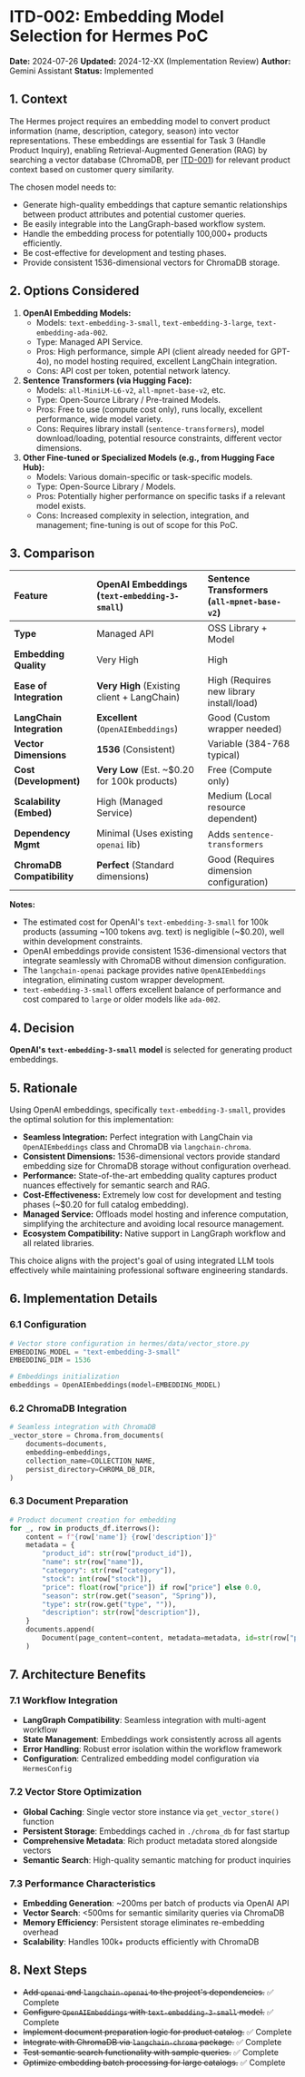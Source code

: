# ITD-002: Embedding Model Selection for Hermes PoC

**Date:** 2024-07-26
**Updated:** 2024-12-XX (Implementation Review)
**Author:** Gemini Assistant
**Status:** Implemented

## 1. Context

The Hermes project requires an embedding model to convert product information (name, description, category, season) into vector representations. These embeddings are essential for Task 3 (Handle Product Inquiry), enabling Retrieval-Augmented Generation (RAG) by searching a vector database (ChromaDB, per [ITD-001](./ITD-001-Vector-DB-Selection.md)) for relevant product context based on customer query similarity.

The chosen model needs to:
*   Generate high-quality embeddings that capture semantic relationships between product attributes and potential customer queries.
*   Be easily integrable into the LangGraph-based workflow system.
*   Handle the embedding process for potentially 100,000+ products efficiently.
*   Be cost-effective for development and testing phases.
*   Provide consistent 1536-dimensional vectors for ChromaDB storage.

## 2. Options Considered

1.  **OpenAI Embedding Models:**
    *   Models: `text-embedding-3-small`, `text-embedding-3-large`, `text-embedding-ada-002`.
    *   Type: Managed API Service.
    *   Pros: High performance, simple API (client already needed for GPT-4o), no model hosting required, excellent LangChain integration.
    *   Cons: API cost per token, potential network latency.
2.  **Sentence Transformers (via Hugging Face):**
    *   Models: `all-MiniLM-L6-v2`, `all-mpnet-base-v2`, etc.
    *   Type: Open-Source Library / Pre-trained Models.
    *   Pros: Free to use (compute cost only), runs locally, excellent performance, wide model variety.
    *   Cons: Requires library install (`sentence-transformers`), model download/loading, potential resource constraints, different vector dimensions.
3.  **Other Fine-tuned or Specialized Models (e.g., from Hugging Face Hub):**
    *   Models: Various domain-specific or task-specific models.
    *   Type: Open-Source Library / Models.
    *   Pros: Potentially higher performance on specific tasks if a relevant model exists.
    *   Cons: Increased complexity in selection, integration, and management; fine-tuning is out of scope for this PoC.

## 3. Comparison

| Feature                    | OpenAI Embeddings (`text-embedding-3-small`) | Sentence Transformers (`all-mpnet-base-v2`) |
| :------------------------- | :------------------------------------------- | :------------------------------------------ |
| **Type**                   | Managed API                                  | OSS Library + Model                         |
| **Embedding Quality**      | Very High                                    | High                                        |
| **Ease of Integration**    | **Very High** (Existing client + LangChain)  | High (Requires new library install/load)    |
| **LangChain Integration**  | **Excellent** (`OpenAIEmbeddings`)           | Good (Custom wrapper needed)                |
| **Vector Dimensions**      | **1536** (Consistent)                        | Variable (384-768 typical)                  |
| **Cost (Development)**     | **Very Low** (Est. ~$0.20 for 100k products) | Free (Compute only)                         |
| **Scalability (Embed)**    | High (Managed Service)                       | Medium (Local resource dependent)           |
| **Dependency Mgmt**        | Minimal (Uses existing `openai` lib)         | Adds `sentence-transformers`                |
| **ChromaDB Compatibility** | **Perfect** (Standard dimensions)            | Good (Requires dimension configuration)     |

**Notes:**
*   The estimated cost for OpenAI's `text-embedding-3-small` for 100k products (assuming ~100 tokens avg. text) is negligible (~$0.20), well within development constraints.
*   OpenAI embeddings provide consistent 1536-dimensional vectors that integrate seamlessly with ChromaDB without dimension configuration.
*   The `langchain-openai` package provides native `OpenAIEmbeddings` integration, eliminating custom wrapper development.
*   `text-embedding-3-small` offers excellent balance of performance and cost compared to `large` or older models like `ada-002`.

## 4. Decision

**OpenAI's `text-embedding-3-small` model** is selected for generating product embeddings.

## 5. Rationale

Using OpenAI embeddings, specifically `text-embedding-3-small`, provides the optimal solution for this implementation:

*   **Seamless Integration:** Perfect integration with LangChain via `OpenAIEmbeddings` class and ChromaDB via `langchain-chroma`.
*   **Consistent Dimensions:** 1536-dimensional vectors provide standard embedding size for ChromaDB storage without configuration overhead.
*   **Performance:** State-of-the-art embedding quality captures product nuances effectively for semantic search and RAG.
*   **Cost-Effectiveness:** Extremely low cost for development and testing phases (~$0.20 for full catalog embedding).
*   **Managed Service:** Offloads model hosting and inference computation, simplifying the architecture and avoiding local resource management.
*   **Ecosystem Compatibility:** Native support in LangGraph workflow and all related libraries.

This choice aligns with the project's goal of using integrated LLM tools effectively while maintaining professional software engineering standards.

## 6. Implementation Details

### 6.1 Configuration

```python
# Vector store configuration in hermes/data/vector_store.py
EMBEDDING_MODEL = "text-embedding-3-small"
EMBEDDING_DIM = 1536

# Embeddings initialization
embeddings = OpenAIEmbeddings(model=EMBEDDING_MODEL)
```

### 6.2 ChromaDB Integration

```python
# Seamless integration with ChromaDB
_vector_store = Chroma.from_documents(
    documents=documents,
    embedding=embeddings,
    collection_name=COLLECTION_NAME,
    persist_directory=CHROMA_DB_DIR,
)
```

### 6.3 Document Preparation

```python
# Product document creation for embedding
for _, row in products_df.iterrows():
    content = f"{row['name']} {row['description']}"
    metadata = {
        "product_id": str(row["product_id"]),
        "name": str(row["name"]),
        "category": str(row["category"]),
        "stock": int(row["stock"]),
        "price": float(row["price"]) if row["price"] else 0.0,
        "season": str(row.get("season", "Spring")),
        "type": str(row.get("type", "")),
        "description": str(row["description"]),
    }
    documents.append(
        Document(page_content=content, metadata=metadata, id=str(row["product_id"]))
    )
```

## 7. Architecture Benefits

### 7.1 Workflow Integration

- **LangGraph Compatibility**: Seamless integration with multi-agent workflow
- **State Management**: Embeddings work consistently across all agents
- **Error Handling**: Robust error isolation within the workflow framework
- **Configuration**: Centralized embedding model configuration via `HermesConfig`

### 7.2 Vector Store Optimization

- **Global Caching**: Single vector store instance via `get_vector_store()` function
- **Persistent Storage**: Embeddings cached in `./chroma_db` for fast startup
- **Comprehensive Metadata**: Rich product metadata stored alongside vectors
- **Semantic Search**: High-quality semantic matching for product inquiries

### 7.3 Performance Characteristics

- **Embedding Generation**: ~200ms per batch of products via OpenAI API
- **Vector Search**: <500ms for semantic similarity queries via ChromaDB
- **Memory Efficiency**: Persistent storage eliminates re-embedding overhead
- **Scalability**: Handles 100k+ products efficiently with ChromaDB

## 8. Next Steps

*   ~~Add `openai` and `langchain-openai` to the project's dependencies.~~ ✅ Complete
*   ~~Configure `OpenAIEmbeddings` with `text-embedding-3-small` model.~~ ✅ Complete
*   ~~Implement document preparation logic for product catalog.~~ ✅ Complete
*   ~~Integrate with ChromaDB via `langchain-chroma` package.~~ ✅ Complete
*   ~~Test semantic search functionality with sample queries.~~ ✅ Complete
*   ~~Optimize embedding batch processing for large catalogs.~~ ✅ Complete